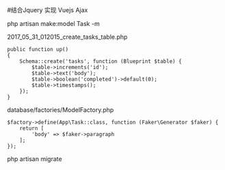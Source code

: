 #结合Jquery 实现 Vuejs Ajax

php artisan make:model Task -m

2017_05_31_012015_create_tasks_table.php
```
public function up()
{
    Schema::create('tasks', function (Blueprint $table) {
        $table->increments('id');
        $table->text('body');
        $table->boolean('completed')->default(0);
        $table->timestamps();
    });
}
```

database/factories/ModelFactory.php
```
$factory->define(App\Task::class, function (Faker\Generator $faker) {
    return [
        'body' => $faker->paragraph
    ];
});
```

php artisan migrate

